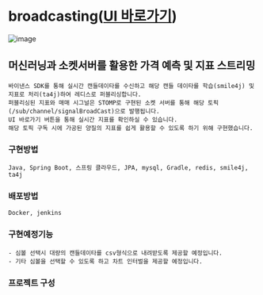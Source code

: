 # broadcasting([UI 바로가기](http://jaebum7396.iptime.org:3000/broadcast/main))
![image](https://github.com/user-attachments/assets/d71290c8-75e8-4074-88b4-709975fcef44)
## 머신러닝과 소켓서버를 활용한 가격 예측 및 지표 스트리밍
    바이낸스 SDK를 통해 실시간 캔들데이타를 수신하고 해당 캔들 데이타를 학습(smile4j) 및 지표로 처리(ta4j)하여 레디스로 퍼블리싱합니다.  
    퍼블리싱된 지표와 매매 시그널은 STOMP로 구현된 소켓 서버를 통해 해당 토픽(/sub/channel/signalBroadCast)으로 발행됩니다.
    UI 바로가기 버튼을 통해 실시간 지표를 확인하실 수 있습니다.
    해당 토픽 구독 시에 가공된 양질의 지표를 쉽게 활용할 수 있도록 하기 위해 구현했습니다.  
    
### 구현방법
```
Java, Spring Boot, 스프링 클라우드, JPA, mysql, Gradle, redis, smile4j, ta4j 
```

### 배포방법
```
Docker, jenkins
```

### 구현예정기능
    - 심볼 선택시 대량의 캔들데이타를 csv형식으로 내려받도록 제공할 예정입니다.
    - 기타 심볼을 선택할 수 있도록 하고 차트 인터벌을 제공할 예정입니다.
    
### 프로젝트 구성

